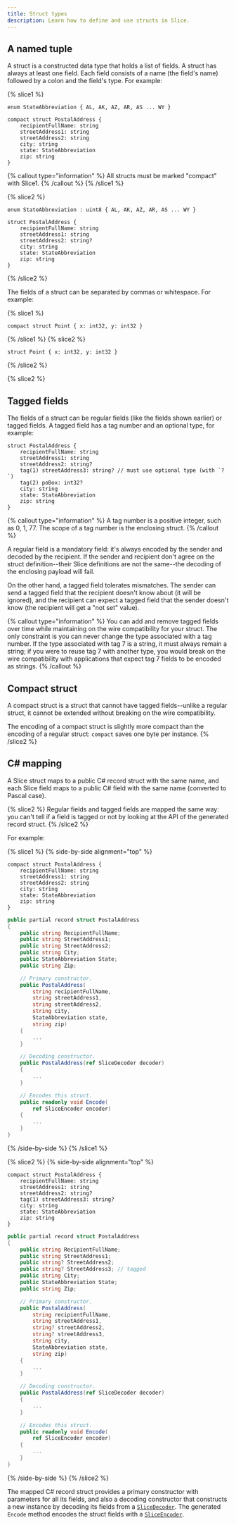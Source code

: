 ```yaml
---
title: Struct types
description: Learn how to define and use structs in Slice.
---
```


## A named tuple

A struct is a constructed data type that holds a list of fields. A struct has always at least one field. Each field
consists of a name (the field's name) followed by a colon and the field's type. For example:

{% slice1 %}
```slice
enum StateAbbreviation { AL, AK, AZ, AR, AS ... WY }

compact struct PostalAddress {
    recipientFullName: string
    streetAddress1: string
    streetAddress2: string
    city: string
    state: StateAbbreviation
    zip: string
}
```

{% callout type="information" %}
All structs must be marked "compact" with Slice1.
{% /callout %}
{% /slice1 %}

{% slice2 %}
```slice
enum StateAbbreviation : uint8 { AL, AK, AZ, AR, AS ... WY }

struct PostalAddress {
    recipientFullName: string
    streetAddress1: string
    streetAddress2: string?
    city: string
    state: StateAbbreviation
    zip: string
}
```
{% /slice2 %}

The fields of a struct can be separated by commas or whitespace. For example:

{% slice1 %}
```slice
compact struct Point { x: int32, y: int32 }
```
{% /slice1 %}
{% slice2 %}
```slice
struct Point { x: int32, y: int32 }
```
{% /slice2 %}

{% slice2 %}
## Tagged fields

The fields of a struct can be regular fields (like the fields shown earlier) or tagged fields. A tagged field has a tag
number and an optional type, for example:

```slice
struct PostalAddress {
    recipientFullName: string
    streetAddress1: string
    streetAddress2: string?
    tag(1) streetAddress3: string? // must use optional type (with `?`)
    tag(2) poBox: int32?
    city: string
    state: StateAbbreviation
    zip: string
}
```

{% callout type="information" %}
A tag number is a positive integer, such as 0, 1, 77. The scope of a tag number is the enclosing struct.
{% /callout %}

A regular field is a mandatory field: it's always encoded by the sender and decoded by the recipient. If the sender and
recipient don't agree on the struct definition--their Slice definitions are not the same--the decoding of the enclosing
payload will fail.

On the other hand, a tagged field tolerates mismatches. The sender can send a tagged field that the recipient doesn't
know about (it will be ignored), and the recipient can expect a tagged field that the sender doesn't know (the recipient
will get a "not set" value).

{% callout type="information" %}
You can add and remove tagged fields over time while maintaining on the wire compatibility for your struct. The only
constraint is you can never change the type associated with a tag number. If the type associated with tag 7 is a string,
it must always remain a string; if you were to reuse tag 7 with another type, you would break on the wire compatibility
with applications that expect tag 7 fields to be encoded as strings.
{% /callout %}

## Compact struct

A compact struct is a struct that cannot have tagged fields--unlike a regular struct, it cannot be extended without
breaking on the wire compatibility.

The encoding of a compact struct is slightly more compact than the encoding of a regular struct: `compact` saves one
byte per instance.
{% /slice2 %}

## C# mapping

A Slice struct maps to a public C# record struct with the same name, and each Slice field maps to a public C# field with
the same name (converted to Pascal case).

{% slice2 %}
Regular fields and tagged fields are mapped the same way: you can't tell if a field is tagged or not by looking at the
API of the generated record struct.
{% /slice2 %}

For example:

{% slice1 %}
{% side-by-side alignment="top" %}
```slice
compact struct PostalAddress {
    recipientFullName: string
    streetAddress1: string
    streetAddress2: string
    city: string
    state: StateAbbreviation
    zip: string
}
```

```csharp
public partial record struct PostalAddress
{
    public string RecipientFullName;
    public string StreetAddress1;
    public string StreetAddress2;
    public string City;
    public StateAbbreviation State;
    public string Zip;

    // Primary constructor.
    public PostalAddress(
        string recipientFullName,
        string streetAddress1,
        string streetAddress2,
        string city,
        StateAbbreviation state,
        string zip)
    {
        ...
    }

    // Decoding constructor.
    public PostalAddress(ref SliceDecoder decoder)
    {
        ...
    }

    // Encodes this struct.
    public readonly void Encode(
        ref SliceEncoder encoder)
    {
        ...
    }
}
```
{% /side-by-side %}
{% /slice1 %}

{% slice2 %}
{% side-by-side alignment="top" %}
```slice
compact struct PostalAddress {
    recipientFullName: string
    streetAddress1: string
    streetAddress2: string?
    tag(1) streetAddress3: string?
    city: string
    state: StateAbbreviation
    zip: string
}
```

```csharp
public partial record struct PostalAddress
{
    public string RecipientFullName;
    public string StreetAddress1;
    public string? StreetAddress2;
    public string? StreetAddress3; // tagged
    public string City;
    public StateAbbreviation State;
    public string Zip;

    // Primary constructor.
    public PostalAddress(
        string recipientFullName,
        string streetAddress1,
        string? streetAddress2,
        string? streetAddress3,
        string city,
        StateAbbreviation state,
        string zip)
    {
        ...
    }

    // Decoding constructor.
    public PostalAddress(ref SliceDecoder decoder)
    {
        ...
    }

    // Encodes this struct.
    public readonly void Encode(
        ref SliceEncoder encoder)
    {
        ...
    }
}
```
{% /side-by-side %}
{% /slice2 %}

The mapped C# record struct provides a primary constructor with parameters for all its fields, and also a decoding
constructor that  constructs a new instance by decoding its fields from a
[`SliceDecoder`](csharp:IceRpc.Slice.SliceDecoder). The generated `Encode` method encodes the struct fields with a
[`SliceEncoder`](csharp:IceRpc.Slice.SliceEncoder).
